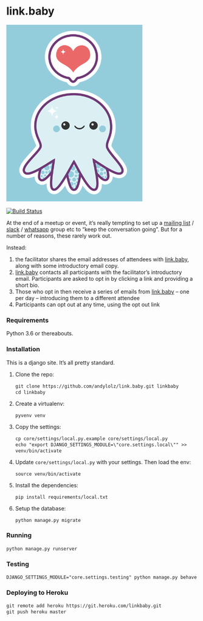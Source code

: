 # link.baby

![logo inspiration](logo-inspiration.png)

[![Build Status](https://travis-ci.org/andylolz/link.baby.svg?branch=master)](https://travis-ci.org/andylolz/link.baby)

At the end of a meetup or event, it’s really tempting to set up a [mailing list](https://en.wikipedia.org/wiki/Electronic_mailing_list) / [slack](https://slack.com/) / [whatsapp](https://www.whatsapp.com) group etc to “keep the conversation going”. But for a number of reasons, these rarely work out.

Instead:

 1. the facilitator shares the email addresses of attendees with [link.baby](https://link.baby), along with some introductory email copy.
 2. [link.baby](https://link.baby) contacts all participants with the facilitator’s introductory email. Participants are asked to opt in by clicking a link and providing a short bio.
 3. Those who opt in then receive a series of emails from [link.baby](https://link.baby) – one per day – introducing them to a different attendee
 4. Participants can opt out at any time, using the opt out link

### Requirements

Python 3.6 or thereabouts.

### Installation

This is a django site. It’s all pretty standard.

1. Clone the repo:

    ```shell
    git clone https://github.com/andylolz/link.baby.git linkbaby
    cd linkbaby
    ```

2. Create a virtualenv:

    ```shell
    pyvenv venv
    ```

3. Copy the settings:

    ```shell
    cp core/settings/local.py.example core/settings/local.py
    echo "export DJANGO_SETTINGS_MODULE=\"core.settings.local\"" >> venv/bin/activate
    ```

4. Update `core/settings/local.py` with your settings. Then load the env:

    ```shell
    source venv/bin/activate
    ```

5. Install the dependencies:

    ```shell
    pip install requirements/local.txt
    ```

6. Setup the database:

    ```shell
    python manage.py migrate
    ```

### Running

```shell
python manage.py runserver
```

### Testing

```shell
DJANGO_SETTINGS_MODULE="core.settings.testing" python manage.py behave
```

### Deploying to Heroku

```shell
git remote add heroku https://git.heroku.com/linkbaby.git
git push heroku master
```